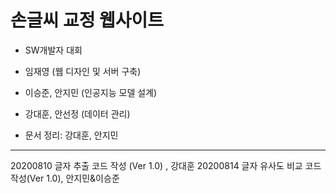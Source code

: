 # 손글씨 교정 웹사이트
- SW개발자 대회
- 임재영 (웹 디자인 및 서버 구축)
- 이승준, 안지민 (인공지능 모델 설계)
- 강대훈, 안선정 (데이터 관리)




- 문서 정리: 강대훈, 안지민

------------------------------------
20200810 글자 추출 코드 작성 (Ver 1.0) , 강대훈 
20200814 글자 유사도 비교 코드 작성(Ver 1.0), 안지민&이승준
